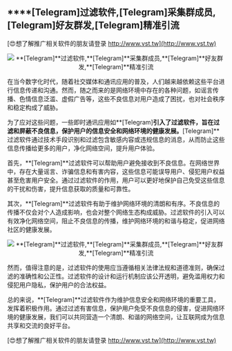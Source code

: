## ****[Telegram]**过滤软件,**[Telegram]**采集群成员,**[Telegram]**好友群发,**[Telegram]**精准引流**

[😍想了解推广相关软件的朋友请登录 http://www.vst.tw](http://www.vst.tw)

 <center><img src="https://vst.tw/MP4/tuiguang/png/4.png" alt="**[Telegram]**过滤软件,**[Telegram]**采集群成员,**[Telegram]**好友群发,**[Telegram]**精准引流"></center>

在当今数字化时代，随着社交媒体和通讯应用的普及，人们越来越依赖这些平台进行信息传递和沟通。然而，随之而来的是网络环境中存在的各种问题，如谣言传播、色情信息泛滥、虚假广告等，这些不良信息对用户造成了困扰，也对社会秩序和稳定构成了威胁。

为了应对这些问题，一些即时通讯应用如**[Telegram]**引入了过滤软件，旨在过滤和屏蔽不良信息，保护用户的信息安全和网络环境的健康发展。**[Telegram]**过滤软件通过技术手段识别和过滤包含敏感内容或违规信息的消息，从而防止这些信息传播给更多的用户，净化网络空间，提升用户体验。

首先，**[Telegram]**过滤软件可以帮助用户避免接收到不良信息。在网络世界中，存在大量谣言、诈骗信息和有害内容，这些信息可能误导用户、侵犯用户权益甚至危害用户安全。通过过滤软件的作用，用户可以更好地保护自己免受这些信息的干扰和伤害，提升信息获取的质量和可靠性。

其次，**[Telegram]**过滤软件有助于维护网络环境的清朗和有序。不良信息的传播不仅会对个人造成影响，也会对整个网络生态构成威胁。过滤软件的引入可以有效净化网络空间，阻止不良信息的传播，维护网络环境的和谐与稳定，促进网络社区的健康发展。

 <center><img src="https://vst.tw/MP4/tuiguang/png/8.png" alt="**[Telegram]**过滤软件,**[Telegram]**采集群成员,**[Telegram]**好友群发,**[Telegram]**精准引流"></center>

然而，值得注意的是，过滤软件的使用应当遵循相关法律法规和道德准则，确保过滤的准确性和公正性。过滤软件的设计和运行机制应该公开透明，避免滥用权力和侵犯用户隐私，保护用户的合法权益。

总的来说，**[Telegram]**过滤软件作为维护信息安全和网络环境的重要工具，发挥着积极作用。通过过滤有害信息，保护用户免受不良信息的侵害，促进网络环境的健康发展，我们可以共同营造一个清朗、和谐的网络空间，让互联网成为信息共享和交流的良好平台。

[😍想了解推广相关软件的朋友请登录 http://www.vst.tw](http://www.vst.tw)



